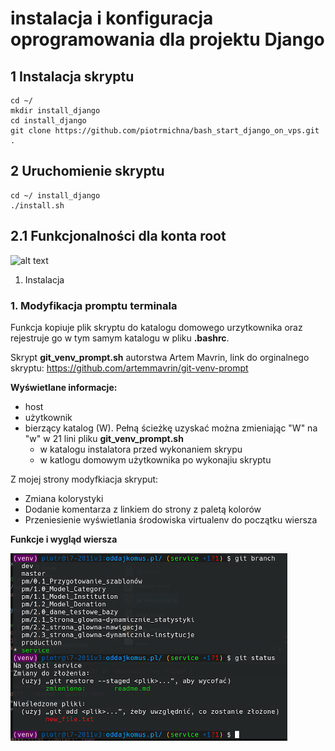 # instalacja i konfiguracja oprogramowania dla projektu Django

## 1 Instalacja skryptu

```
cd ~/
mkdir install_django
cd install_django
git clone https://github.com/piotrmichna/bash_start_django_on_vps.git .
```
## 2 Uruchomienie skryptu

```
cd ~/ install_django
./install.sh
```
## 2.1 Funkcjonalności dla konta root

![alt text](doc/menu_root.png "menu_root")

1. Instalacja
### 1. Modyfikacja promptu terminala

Funkcja kopiuje plik skryptu do katalogu domowego urzytkownika oraz rejestruje go w tym samym katalogu w pliku __.bashrc__.

Skrypt __git_venv_prompt.sh__ autorstwa Artem Mavrin, link do orginalnego skryptu: https://github.com/artemmavrin/git-venv-prompt

__Wyświetlane informacje:__

- host
- użytkownik
- bierzący katalog (W). Pełną ścieżkę uzyskać można zmieniając "W" na "w" w 21 lini pliku __git_venv_prompt.sh__
    - w katalogu instalatora przed wykonaniem skrypu
    - w katlogu domowym użytkownika po wykonajiu skryptu

Z mojej strony modyfkiacja skryput:

- Zmiana kolorystyki
- Dodanie komentarza z linkiem do strony z paletą kolorów
- Przeniesienie wyświetlania środowiska virtualenv do początku wiersza

__Funkcje i wygląd wiersza__

![alt text](bash_prompt.png "bash prompt")